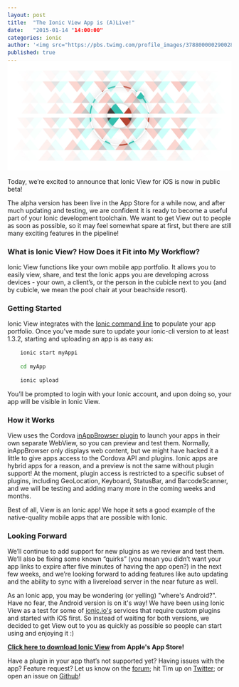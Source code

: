 ```yaml
---
layout: post
title:  "The Ionic View App is (A)Live!"
date:   "2015-01-14 "14:00:00"
categories: ionic
author: '<img src="https://pbs.twimg.com/profile_images/378800000290028838/ee3303b02223f25cb0f9b082b55b2eeb.jpeg" class="author-icon"><a href="http://twitter.com/dopernicus" target="_blank">Tim Lancina</a>'
published: true
---
```


<img class="showcase-image" src="/img/blog/crosswalk-header.jpg" style="margin-top:-20px;">

Today, we’re excited to announce that Ionic View for iOS is now in public beta! 

The alpha version has been live in the App Store for a while now, and after much updating and testing, we are confident it is ready to become a useful part of your Ionic development toolchain. We want to get View out to people as soon as possible, so it may feel somewhat spare at first, but there are still many exciting features in the pipeline! 

<!-- more --> 

### What is Ionic View? How Does it Fit into My Workflow?

Ionic View functions like your own mobile app portfolio. It allows you to easily view, share, and test the Ionic apps you are developing across devices - your own, a client’s, or the person in the cubicle next to you (and by cubicle, we mean the pool chair at your beachside resort).

### Getting Started

Ionic View integrates with the [Ionic command line](https://github.com/driftyco/ionic-cli) to populate your app portfolio.  Once you’ve made sure to update your ionic-cli version to at least 1.3.2, starting and uploading an app is as easy as:

```bash 
    ionic start myAppi
```
```bash
    cd myApp
```
```bash 
    ionic upload
```

You’ll be prompted to login with your Ionic account, and upon doing so, your app will be visible in Ionic View.

### How it Works

View uses the Cordova [inAppBrowser plugin](https://github.com/apache/cordova-plugin-inappbrowser) to launch your apps in their own separate WebView, so you can preview and test them. Normally, inAppBrowser only displays web content, but we might have hacked it a little to give apps access to the Cordova API and plugins. Ionic apps are hybrid apps for a reason, and a preview is not the same without plugin support! At the moment, plugin access is restricted to a specific subset of plugins, including GeoLocation, Keyboard, StatusBar, and BarcodeScanner, and we will be testing and adding many more in the coming weeks and months.  

Best of all, View is an Ionic app! We hope it sets a good example of the native-quality mobile apps that are possible with Ionic.

### Looking Forward

We’ll continue to add support for new plugins as we review and test them. We’ll also be fixing some known “quirks” (you mean you didn’t want your app links to expire after five minutes of having the app open?) in the next few weeks, and we’re looking forward to adding features like auto updating and the ability to sync with a livereload server in the near future as well. 

As an Ionic app, you may be wondering (or yelling) "where's Android?".  Have no fear, the Android version is on it's way! We have been using Ionic View as a test for some of [ionic.io's](https://ionic.io) services that require custom plugins and started with iOS first. So instead of waiting for both versions, we decided to get View out to you as quickly as possible so people can start using and enjoying it :)

<strong>[Click here to download Ionic View](https://itunes.apple.com/us/app/ionic-view/id849930087) from Apple's App Store!</strong>

Have a plugin in your app that’s not supported yet? Having issues with the app? Feature request? Let us know on the [forum](http://forum.ionicframework.com/); hit Tim up on [Twitter](https://www.twitter.com/dopernicus); or open an issue on [Github](https://github.com/driftyco/ionic-view-issues/)!






